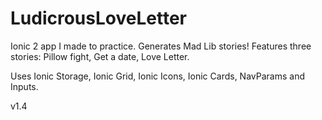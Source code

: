 # LudicrousLoveLetter
Ionic 2 app I made to practice.
Generates Mad Lib stories! Features three stories: Pillow fight, Get a date, Love Letter.

Uses Ionic Storage, Ionic Grid, Ionic Icons, Ionic Cards, NavParams and Inputs.

v1.4

